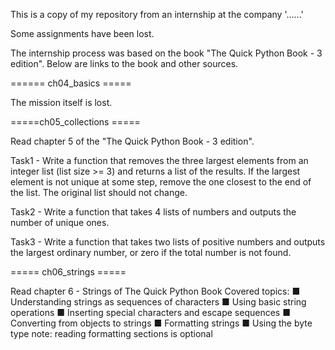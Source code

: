 This is a copy of my repository from an internship at the company '......'

Some assignments have been lost.

The internship process was based on the book "The Quick Python Book - 3 edition". Below are links to the book and other sources.


====== ch04_basics =====

The mission itself is lost.


=====ch05_collections =====

Read chapter 5 of the "The Quick Python Book - 3 edition".

Task1 - Write a function that removes the three largest elements from an integer list (list size >= 3) and returns a list of the results. If the largest element is not unique at some step, remove the one closest to the end of the list. The original list should not change.

Task2 - Write a function that takes 4 lists of numbers and outputs the number of unique ones.

Task3 - Write a function that takes two lists of positive numbers and outputs the largest ordinary number, or zero if the total number is not found.


===== ch06_strings =====

Read chapter 6 - Strings of The Quick Python Book
Covered topics:
■ Understanding strings as sequences of characters
■ Using basic string operations
■ Inserting special characters and escape sequences
■ Converting from objects to strings
■ Formatting strings
■ Using the byte type
note: reading formatting sections is optional
